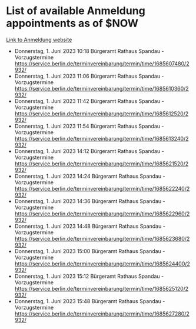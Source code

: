 # List of available Anmeldung appointments as of $NOW
[Link to Anmeldung website](https://service.berlin.de/terminvereinbarung/termin/tag.php?termin=1&anliegen[]=120686&dienstleisterlist=122210,122217,327316,122219,327312,122227,327314,122231,327346,122243,327348,122254,122252,329742,122260,329745,122262,329748,122271,327278,122273,327274,122277,327276,330436,122280,327294,122282,327290,122284,327292,122291,327270,122285,327266,122286,327264,122296,327268,150230,329760,122297,327286,122294,327284,122312,329763,122314,329775,122304,327330,122311,327334,122309,327332,317869,122281,327352,122279,329772,122283,122276,327324,122274,327326,122267,329766,122246,327318,122251,327320,122257,327322,122208,327298,122226,327300&herkunft=http%3A%2F%2Fservice.berlin.de%2Fdienstleistung%2F120686%2F)
- Donnerstag, 1. Juni 2023 10:18 Bürgeramt Rathaus Spandau - Vorzugstermine https://service.berlin.de/terminvereinbarung/termin/time/1685607480/2932/
- Donnerstag, 1. Juni 2023 11:06 Bürgeramt Rathaus Spandau - Vorzugstermine https://service.berlin.de/terminvereinbarung/termin/time/1685610360/2932/
- Donnerstag, 1. Juni 2023 11:42 Bürgeramt Rathaus Spandau - Vorzugstermine https://service.berlin.de/terminvereinbarung/termin/time/1685612520/2932/
- Donnerstag, 1. Juni 2023 11:54 Bürgeramt Rathaus Spandau - Vorzugstermine https://service.berlin.de/terminvereinbarung/termin/time/1685613240/2932/
- Donnerstag, 1. Juni 2023 14:12 Bürgeramt Rathaus Spandau - Vorzugstermine https://service.berlin.de/terminvereinbarung/termin/time/1685621520/2932/
- Donnerstag, 1. Juni 2023 14:24 Bürgeramt Rathaus Spandau - Vorzugstermine https://service.berlin.de/terminvereinbarung/termin/time/1685622240/2932/
- Donnerstag, 1. Juni 2023 14:36 Bürgeramt Rathaus Spandau - Vorzugstermine https://service.berlin.de/terminvereinbarung/termin/time/1685622960/2932/
- Donnerstag, 1. Juni 2023 14:48 Bürgeramt Rathaus Spandau - Vorzugstermine https://service.berlin.de/terminvereinbarung/termin/time/1685623680/2932/
- Donnerstag, 1. Juni 2023 15:00 Bürgeramt Rathaus Spandau - Vorzugstermine https://service.berlin.de/terminvereinbarung/termin/time/1685624400/2932/
- Donnerstag, 1. Juni 2023 15:12 Bürgeramt Rathaus Spandau - Vorzugstermine https://service.berlin.de/terminvereinbarung/termin/time/1685625120/2932/
- Donnerstag, 1. Juni 2023 15:48 Bürgeramt Rathaus Spandau - Vorzugstermine https://service.berlin.de/terminvereinbarung/termin/time/1685627280/2932/
